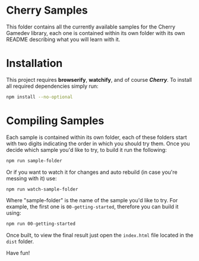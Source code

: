 # Cherry Samples

This folder contains all the currently available samples for the Cherry Gamedev library, each one is contained within its own folder with its own README describing what you will learn with it.

# Installation

This project requires **browserify**, **watchify**, and of course ***Cherry***. To install all required dependencies simply run:

```sh
npm install --no-optional
```

# Compiling Samples

Each sample is contained within its own folder, each of these folders start with two digits indicating the order in which you should try them. Once you decide which sample you'd like to try, to build it run the following:

```sh
npm run sample-folder
```

Or if you want to watch it for changes and auto rebuild (in case you're messing with it) use:

```sh
npm run watch-sample-folder
```

Where "sample-folder" is the name of the sample you'd like to try. For example, the first one is `00-getting-started`, therefore you can build it using:

```sh
npm run 00-getting-started
```

Once built, to view the final result just open the `index.html` file located in the `dist` folder.

Have fun!
